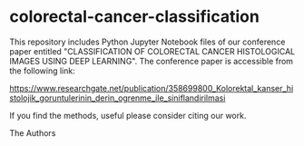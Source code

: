 # colorectal-cancer-classification


This repository includes Python Jupyter Notebook files of our conference paper entitled "CLASSIFICATION OF COLORECTAL CANCER HISTOLOGICAL IMAGES USING DEEP
LEARNING". The conference paper is accessible from the following link:

https://www.researchgate.net/publication/358699800_Kolorektal_kanser_histolojik_goruntulerinin_derin_ogrenme_ile_siniflandirilmasi

If you find the methods, useful please consider citing our work.

The Authors
